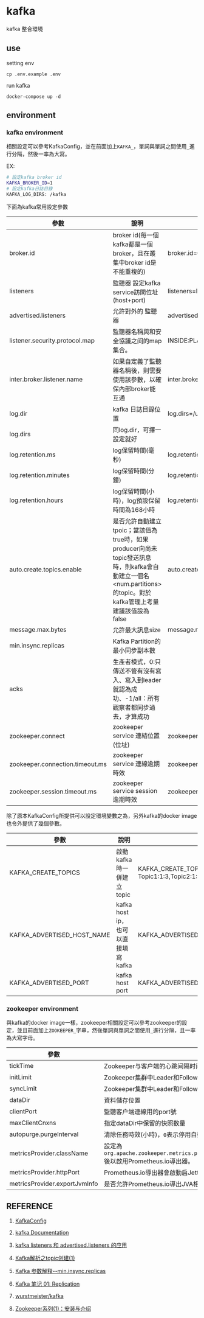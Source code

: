 # kafka

kafka 整合環境

## use

setting env

```
cp .env.example .env
```

run kafka

```
docker-compose up -d 
```

## environment

### kafka environment

相關設定可以參考KafkaConfig，並在前面加上`KAFKA_`，單詞與單詞之間使用`_`進行分隔，然後一率為大寫。

EX:

```bash
# 設定kafka broker id
KAFKA_BROKER_ID=1
# 設定kafka日誌目錄
KAFKA_LOG_DIRS: /kafka
```

下面為kafka常用設定參數

| 參數 | 說明 | Example |
| ---- | --- | --- |
| broker.id | broker id(每一個kafka都是一個broker，且在叢集中broker id是不能重複的) | broker.id=0 |
| listeners| 監聽器 設定kafka service訪問位址(host+port) | listeners=INSIDE://:9092,OUTSIDE://:9094 |
| advertised.listeners | 允許對外的 監聽器 | advertised.listeners=PLAINTEXT://localhost:9092 |
| listener.security.protocol.map| 監聽器名稱與和安全協議之间的map集合。 | INSIDE:PLAINTEXT,OUTSIDE:PLAINTEXT |
| inter.broker.listener.name | 如果自定義了監聽器名稱後，則需要使用該參數，以確保內部broker能互通 | inter.broker.listener.name=INTERNAL |
| log.dir | kafka 日誌目錄位置 | log.dirs=/usr/local/var/lib/kafka-logs |
| log.dirs | 同log.dir，可擇一設定就好 | |
| log.retention.ms | log保留時間(毫秒) | log.retention.ms=168 |
| log.retention.minutes | log保留時間(分鐘) | log.retention.minutes=168 |
| log.retention.hours | log保留時間(小時)，log預設保留時間為168小時 | log.retention.hours=168 |
| auto.create.topics.enable | 是否允許自動建立tpoic；當該值為true時，如果producer向尚未topic發送訊息時，則kafka會自動建立一個名<num.partitions>的topic。對於kafka管理上考量建議該值設為false| auto.create.topics.enable: false |
| message.max.bytes | 允許最大訊息size | message.max.bytes: 1048576|
| min.insync.replicas | Kafka Partition的最小同步副本數 | |
| acks | 生產者模式，0:只傳送不管有沒有寫入、寫入到leader就認為成功、-1/all：所有觀察者都同步過去，才算成功|  |
| zookeeper.connect | zookeeper service 連結位置(位址) | zookeeper.connect=localhost:2181 |
| zookeeper.connection.timeout.ms | zookeeper service 連線逾期時效 | zookeeper.connection.timeout.ms=18000 |
| zookeeper.session.timeout.ms |  zookeeper service session 逾期時效 | zookeeper.session.timeout.ms=30000 |

除了原本KafkaConfig所提供可以設定環境變數之為，另外kafka的docker image也令外提供了幾個參數。

| 參數 | 說明 |  |
| ---- | --- | --- |
| KAFKA_CREATE_TOPICS | 啟動kafka時一併建立topic | KAFKA_CREATE_TOPICS: Topic1:1:3,Topic2:1:1:compact |
| KAFKA_ADVERTISED_HOST_NAME | kafka host ip，也可以直接填寫kafka| KAFKA_ADVERTISED_HOST_NAME:localhost |
| KAFKA_ADVERTISED_PORT | kafka host port | KAFKA_ADVERTISED_PORT: 9092 |

### zookeeper environment

與kafka的docker image一樣，zookeeper相關設定可以參考zookeeper的設定，並且前面加上`ZOOKEEPER_`字串，然後單詞與單詞之間使用`_`進行分隔，且一率為大寫字母。

| 參數 | 說明 |  |
| ---- | --- | --- |
| tickTime | Zookeeper与客户端的心跳间隔时间（单位毫秒）。 | tickTime=2000 |
| initLimit | Zookeeper集群中Leader和Follower之间初始连接的最大心跳数量 | initLimit=10 |
| syncLimit | Zookeeper集群中Leader和Follower之间的最大心跳数量 | syncLimit=5 |
| dataDir | 資料儲存位置| dataDir=/usr/local/var/lib/zookeeper |
| clientPort | 監聽客户端連線用的port號 | clientPort=2181 |
| maxClientCnxns | 指定dataDir中保留的快照数量 | maxClientCnxns=60 |
| autopurge.purgeInterval | 清除任務時效(小時)，`0`表示停用自動清除功能| autopurge.purgeInterval=1 |
| metricsProvider.className | 設定為`org.apache.zookeeper.metrics.prometheus.PrometheusMetricsProvider`後以啟用Prometheus.io導出器。| metricsProvider.className=org.apache.zookeeper.metrics.prometheus.PrometheusMetricsProvider |
| metricsProvider.httpPort | Prometheus.io導出器會啟動启Jetty 服務並綁定至該port號 | metricsProvider.httpPort=7000 |
| metricsProvider.exportJvmInfo | 是否允許Prometheus.io導出JVA相關指標| metricsProvider.exportJvmInfo=true |

## REFERENCE

1. [KafkaConfig](https://jaceklaskowski.gitbooks.io/apache-kafka/content/kafka-server-KafkaConfig.html)

2. [kafka Documentation](https://kafka.apache.org/documentation)

3. [kafka listeners 和 advertised.listeners 的应用](https://segmentfault.com/a/1190000020715650)

4. [Kafka解析之topic创建(1)](https://blog.csdn.net/u013256816/article/details/79303825)

5. [Kafka 参数解释--min.insync.replicas](https://www.cnblogs.com/juniorMa/articles/14120886.html)

6. [Kafka 笔记 01: Replication](https://fleurer.github.io/2020/03/07/kafka01-replication/)

7. [wurstmeister/kafka](https://hub.docker.com/r/wurstmeister/kafka/)

8. [Zookeeper系列(1)：安装与介绍](https://www.cnblogs.com/seve/p/14701635.html)
